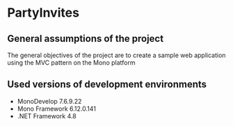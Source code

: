 # PartyInvites

## General assumptions of the project
The general objectives of the project are to create a sample web application using the MVC pattern on the Mono platform

## Used versions of development environments
* MonoDevelop 7.6.9.22
* Mono Framework 6.12.0.141
* .NET Framework 4.8
